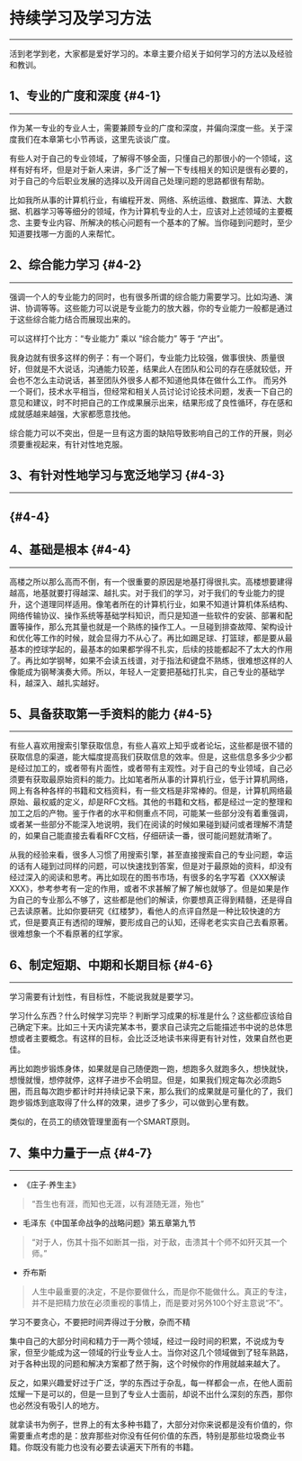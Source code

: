 # 持续学习及学习方法

---

活到老学到老，大家都是爱好学习的。本章主要介绍关于如何学习的方法以及经验和教训。

## 1、专业的广度和深度 {#4-1}

---

作为某一专业的专业人士，需要兼顾专业的广度和深度，并偏向深度一些。关于深度我们在本章第七小节再谈，这里先谈谈广度。

有些人对于自己的专业领域，了解得不够全面，只懂自己的那很小的一个领域，这样有好有坏，但是对于新人来讲，多广泛了解一下专线相关的知识是很有必要的，对于自己的今后职业发展的选择以及开阔自己处理问题的思路都很有帮助。

比如我所从事的计算机行业，有编程开发、网络、系统运维、数据库、算法、大数据、机器学习等等细分的领域，作为计算机专业的人士，应该对上述领域的主要概念、主要专业内容、所解决的核心问题有一个基本的了解。当你碰到问题时，至少知道要找哪一方面的人来帮忙。

## 2、综合能力学习 {#4-2}

---

强调一个人的专业能力的同时，也有很多所谓的综合能力需要学习。比如沟通、演讲、协调等等。这些能力可以说是专业能力的放大器，你的专业能力一般都是通过于这些综合能力结合而展现出来的。

可以这样打个比方：“专业能力” 乘以 “综合能力” 等于 “产出”。

我身边就有很多这样的例子：有一个哥们，专业能力比较强，做事很快、质量很好，但就是不大说话，沟通能力较差，结果此人在团队和公司的存在感就较低，开会也不怎么主动说话，甚至团队外很多人都不知道他具体在做什么工作。 而另外一个哥们，技术水平相当，但经常和相关人员讨论讨论技术问题，发表一下自己的意见和建议，时不时把自己的工作成果展示出来，结果形成了良性循环，存在感和成就感越来越强，大家都愿意找他。

综合能力可以不突出，但是一旦有这方面的缺陷导致影响自己的工作的开展，则必须要重视起来，有针对性地克服。

## 3、有针对性地学习与宽泛地学习 {#4-3}

---

##  {#4-4}

## 4、基础是根本 {#4-4}

---

高楼之所以那么高而不倒，有一个很重要的原因是地基打得很扎实。高楼想要建得越高，地基就要打得越深、越扎实。对于我们的学习，对于我们的专业能力的提升，这个道理同样适用。像笔者所在的计算机行业，如果不知道计算机体系结构、网络传输协议、操作系统等基础学科知识，而只是知道一些软件的安装、部署和配置等操作，那么充其量也就是一个熟练的操作工人。一旦碰到排查故障、架构设计和优化等工作的时候，就会显得力不从心了。再比如踢足球、打篮球，都是要从最基本的控球学起的，最基本的如果都学得不扎实，后续的技能都起不了太大的作用了。再比如学钢琴，如果不会读五线谱，对于指法和键盘不熟练，很难想这样的人像能成为钢琴演奏大师。所以，年轻人一定要把基础打扎实，自己专业的基础学科，越深入、越扎实越好。

## 5、具备获取第一手资料的能力 {#4-5}

---

有些人喜欢用搜索引擎获取信息，有些人喜欢上知乎或者论坛，这些都是很不错的获取信息的渠道，能大幅度提高我们获取信息的效率。但是，这些信息多多少少都是经过加工的，或者带有片面性，或者带有主观性。对于自己的专业领域，自己必须要有获取最原始资料的能力。比如笔者所从事的计算机行业，低于计算机网络，网上有各种各样的书籍和文档资料，有一些文档是非常棒的。但是，计算机网络最原始、最权威的定义，却是RFC文档。其他的书籍和文档，都是经过一定的整理和加工之后的产物。鉴于作者的水平和侧重点不同，可能某一些部分没有着重强调，或者某一些部分不能深入地说明，我们在阅读的时候如果碰到疑问或者理解不清楚的，如果自己能直接去看看RFC文档，仔细研读一番，很可能问题就清晰了。

从我的经验来看，很多人习惯了用搜索引擎，甚至直接搜索自己的专业问题，幸运的话有人碰到过同样的问题，可以快速找到答案，但是对于最原始的资料，却没有经过深入的阅读和思考。再比如现在的图书市场，有很多的名字写着《XXX解读XXX》，参考参考有一定的作用，或者不求甚解了解了解也就够了。但是如果是作为自己的专业那么不够了，这些都是他们的解读，你要想真正得到精髓，还是得自己去读原著。比如你要研究《红楼梦》，看他人的点评自然是一种比较快速的方式，但是要真正有透彻的理解，要形成自己的认知，还得老老实实自己去看原著。很难想象一个不看原著的红学家。

## 6、制定短期、中期和长期目标 {#4-6}

---

学习需要有计划性，有目标性，不能说我就是要学习。

学习什么东西？什么时候学习完毕？判断学习成果的标准是什么？这些都应该给自己确定下来。比如三十天内读完某本书，要求自己读完之后能描述书中说的总体思想或者主要概念。有这样的目标，会比泛泛地读书来得更有针对性，效果自然也更佳。

再比如跑步锻炼身体，如果就是自己随便跑一跑，想跑多久就跑多久，想快就快，想慢就慢，想停就停，这样子进步不会明显。但是，如果我们规定每次必须跑5圈，而且每次跑步都计时并持续记录下来，那么我们的成果就是可量化的了，我们跑步锻炼到底取得了什么样的效果，进步了多少，可以做到心里有数。

类似的，在员工的绩效管理里面有一个SMART原则。

## 7、集中力量于一点 {#4-7}

---

* 《庄子·养生主》

> “吾生也有涯，而知也无涯，以有涯随无涯，殆也”

* 毛泽东《中国革命战争的战略问题》第五章第九节

> “对于人，伤其十指不如断其一指，对于敌，击溃其十个师不如歼灭其一个师。”

* 乔布斯

> 人生中最重要的决定，不是你要做什么，而是你不能做什么。真正的专注，并不是把精力放在必须重视的事情上，而是要对另外100个好主意说“不”。

学习不要贪心，不要把时间弄得过于分散，杂而不精

集中自己的大部分时间和精力于一两个领域，经过一段时间的积累，不说成为专家，但至少能成为这一领域的行业专业人士。当你对这几个领域做到了轻车熟路，对于各种出现的问题和解决方案都了然于胸，这个时候你的作用就越来越大了。

反之，如果兴趣爱好过于广泛，学的东西过于杂乱，每一样都会一点，在他人面前炫耀一下是可以的，但是一旦到了专业人士面前，却说不出什么深刻的东西，那你也必然没有吸引人的地方。

就拿读书为例子，世界上的有太多种书籍了，大部分对你来说都是没有价值的，你需要重点考虑的是：放弃那些对你没有任何价值的东西，特别是那些垃圾商业书籍。你既没有能力也没有必要去读遍天下所有的书籍。

